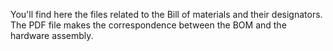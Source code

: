 You'll find here the files related to the Bill of materials and their designators.
The PDF file makes the correspondence between the BOM and the hardware assembly.
